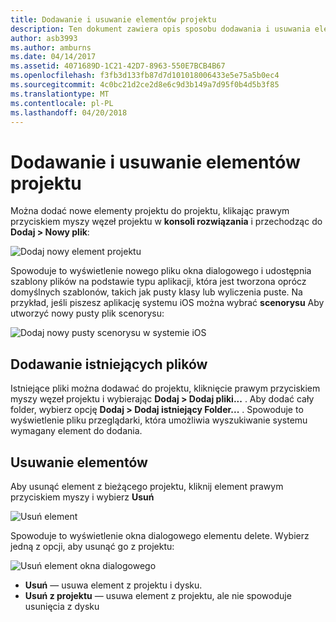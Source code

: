 ```yaml
---
title: Dodawanie i usuwanie elementów projektu
description: Ten dokument zawiera opis sposobu dodawania i usuwania elementów projektu w programie Visual Studio dla komputerów Mac
author: asb3993
ms.author: amburns
ms.date: 04/14/2017
ms.assetid: 4071689D-1C21-42D7-8963-550E7BCB4B67
ms.openlocfilehash: f3fb3d133fb87d7d101018006433e5e75a5b0ec4
ms.sourcegitcommit: 4c0bc21d2ce2d8e6c9d3b149a7d95f0b4d5b3f85
ms.translationtype: MT
ms.contentlocale: pl-PL
ms.lasthandoff: 04/20/2018
---
```

# <a name="adding-and-removing-project-items"></a>Dodawanie i usuwanie elementów projektu

Można dodać nowe elementy projektu do projektu, klikając prawym przyciskiem myszy węzeł projektu w **konsoli rozwiązania** i przechodząc do **Dodaj > Nowy plik**:

![Dodaj nowy element projektu](media/add-and-remove-project-items-image1.png)

Spowoduje to wyświetlenie nowego pliku okna dialogowego i udostępnia szablony plików na podstawie typu aplikacji, która jest tworzona oprócz domyślnych szablonów, takich jak pusty klasy lub wyliczenia puste. Na przykład, jeśli piszesz aplikację systemu iOS można wybrać **scenorysu** Aby utworzyć nowy pusty plik scenorysu:

![Dodaj nowy pusty scenorysu w systemie iOS](media/add-and-remove-project-items-image2.png)

## <a name="adding-existing-files"></a>Dodawanie istniejących plików

Istniejące pliki można dodawać do projektu, kliknięcie prawym przyciskiem myszy węzeł projektu i wybierając **Dodaj > Dodaj pliki...** . Aby dodać cały folder, wybierz opcję **Dodaj > Dodaj istniejący Folder...** . Spowoduje to wyświetlenie pliku przeglądarki, która umożliwia wyszukiwanie systemu wymagany element do dodania.


## <a name="removing-items"></a>Usuwanie elementów

Aby usunąć element z bieżącego projektu, kliknij element prawym przyciskiem myszy i wybierz **Usuń**

![Usuń element](media/add-and-remove-project-items-image3.png)

Spowoduje to wyświetlenie okna dialogowego elementu delete. Wybierz jedną z opcji, aby usunąć go z projektu:

![Usuń element okna dialogowego](media/add-and-remove-project-items-image4.png)

* **Usuń** — usuwa element z projektu i dysku.
* **Usuń z projektu** — usuwa element z projektu, ale nie spowoduje usunięcia z dysku 